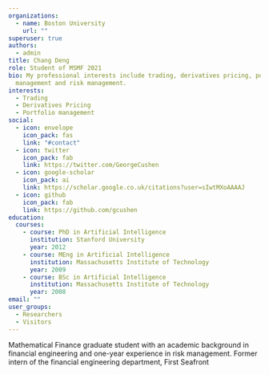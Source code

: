 ```yaml
---
organizations:
  - name: Boston University
    url: ""
superuser: true
authors:
  - admin
title: Chang Deng
role: Student of MSMF 2021
bio: My professional interests include trading, derivatives pricing, portfolio
  management and risk management.
interests:
  - Trading
  - Derivatives Pricing
  - Portfolio management
social:
  - icon: envelope
    icon_pack: fas
    link: "#contact"
  - icon: twitter
    icon_pack: fab
    link: https://twitter.com/GeorgeCushen
  - icon: google-scholar
    icon_pack: ai
    link: https://scholar.google.co.uk/citations?user=sIwtMXoAAAAJ
  - icon: github
    icon_pack: fab
    link: https://github.com/gcushen
education:
  courses:
    - course: PhD in Artificial Intelligence
      institution: Stanford University
      year: 2012
    - course: MEng in Artificial Intelligence
      institution: Massachusetts Institute of Technology
      year: 2009
    - course: BSc in Artificial Intelligence
      institution: Massachusetts Institute of Technology
      year: 2008
email: ""
user_groups:
  - Researchers
  - Visitors
---
```

<!--StartFragment-->

Mathematical Finance graduate student with an academic background in financial engineering and one-year experience in risk management. Former intern of the financial engineering department, First Seafront

<!--EndFragment-->